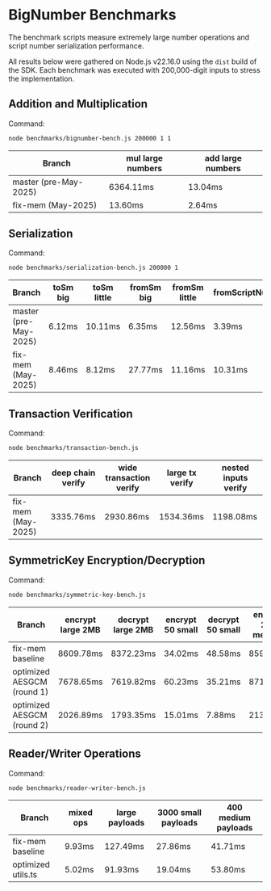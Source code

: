 # BigNumber Benchmarks

The benchmark scripts measure extremely large number operations and script number serialization performance.

All results below were gathered on Node.js v22.16.0 using the `dist` build of the SDK. Each benchmark was executed with 200,000-digit inputs to stress the implementation.

## Addition and Multiplication

Command:

```bash
node benchmarks/bignumber-bench.js 200000 1 1
```

| Branch | mul large numbers | add large numbers |
| --- | --- | --- |
| master (pre-May-2025) | 6364.11ms | 13.04ms |
| fix-mem (May-2025) | 13.60ms | 2.64ms |

## Serialization

Command:

```bash
node benchmarks/serialization-bench.js 200000 1
```

| Branch | toSm big | toSm little | fromSm big | fromSm little | fromScriptNum |
| --- | --- | --- | --- | --- | --- |
| master (pre-May-2025) | 6.12ms | 10.11ms | 6.35ms | 12.56ms | 3.39ms |
| fix-mem (May-2025) | 8.46ms | 8.12ms | 27.77ms | 11.16ms | 10.31ms |

## Transaction Verification

Command:

```bash
node benchmarks/transaction-bench.js
```

| Branch | deep chain verify | wide transaction verify | large tx verify | nested inputs verify |
| --- | --- | --- | --- | --- |
| fix-mem (May-2025) | 3335.76ms | 2930.86ms | 1534.36ms | 1198.08ms |

## SymmetricKey Encryption/Decryption

Command:

```bash
node benchmarks/symmetric-key-bench.js
```

| Branch | encrypt large 2MB | decrypt large 2MB | encrypt 50 small | decrypt 50 small | encrypt 200 medium | decrypt 200 medium |
| --- | --- | --- | --- | --- | --- | --- |
| fix-mem baseline | 8609.78ms | 8372.23ms | 34.02ms | 48.58ms | 859.38ms | 960.16ms |
| optimized AESGCM (round 1) | 7678.65ms | 7619.82ms | 60.23ms | 35.21ms | 871.89ms | 763.13ms |
| optimized AESGCM (round 2) | 2026.89ms | 1793.35ms | 15.01ms | 7.88ms | 213.35ms | 169.37ms |

## Reader/Writer Operations

Command:

```bash
node benchmarks/reader-writer-bench.js
```

| Branch | mixed ops | large payloads | 3000 small payloads | 400 medium payloads |
| --- | --- | --- | --- | --- |
| fix-mem baseline | 9.93ms | 127.49ms | 27.86ms | 41.71ms |
| optimized utils.ts | 5.02ms | 91.93ms | 19.04ms | 53.80ms |
